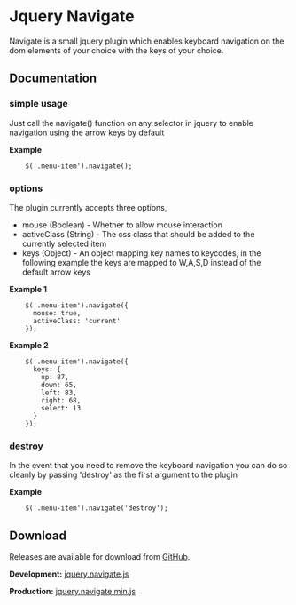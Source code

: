 # Jquery Navigate

Navigate is a small jquery plugin which enables keyboard navigation on the dom elements of your choice with the keys of your choice.


## Documentation

### simple usage

Just call the navigate() function on any selector in jquery to enable navigation using the arrow keys by default


__Example__

        $('.menu-item').navigate();


### options

The plugin currently accepts three options,

* mouse (Boolean) - Whether to allow mouse interaction
* activeClass (String) - The css class that should be added to the currently selected item
* keys (Object) - An object mapping key names to keycodes, in the following example the keys are mapped to W,A,S,D instead of the default arrow keys


__Example 1__

        $('.menu-item').navigate({
          mouse: true,
          activeClass: 'current'
        });


__Example 2__

        $('.menu-item').navigate({
          keys: {
            up: 87,
            down: 65,
            left: 83,
            right: 68,
            select: 13
          }
        });


### destroy

In the event that you need to remove the keyboard navigation you can do so cleanly by passing 'destroy' as the first argument to the plugin


__Example__

        $('.menu-item').navigate('destroy');


## Download

Releases are available for download from
[GitHub](http://github.com/tommoor/navigate-jquery-plugin/downloads).

__Development:__ [jquery.navigate.js](https://github.com/tommoor/navigate-jquery-plugin/raw/master/jquery.navigate.js)

__Production:__ [jquery.navigate.min.js](https://github.com/tommoor/navigate-jquery-plugin/raw/master/jquery.navigate.min.js)
